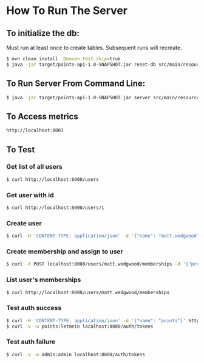 # How To Run The Server

## To initialize the db:
Must run at least once to create tables. Subsequent runs will recreate.
```bash
$ mvn clean install -Dmaven.test.skip=true
$ java -jar target/points-api-1.0-SNAPSHOT.jar reset-db src/main/resources/api.yml
```

## To Run Server From Command Line:
```bash
$ java -jar target/points-api-1.0-SNAPSHOT.jar server src/main/resources/api.yml
```

## To Access metrics
```bash
http://localhost:8001
```

## To Test

### Get list of all users
```bash
$ curl http://localhost:8000/users
```
### Get user with id
```bash
$ curl http://localhost:8000/users/1
```
### Create user
```bash
$ curl -H 'CONTENT-TYPE: application/json' -d '{"name": "matt.wedgwood"}' http://localhost:8000/users
```
### Create membership and assign to user
```bash
$ curl -X POST localhost:8000/users/matt.wedgwood/memberships -d '{"program":"aadvantage","memberId":"12345678"}' -H 'CONTENT-TYPE: application/json' -i
```
### List user's memberships
```bash
$ curl http://localhost:8000/usera/matt.wedgwood/memberships
```
### Test auth success
```bash
$ curl -H 'CONTENT-TYPE: application/json' -d '{"name": "points"}' http://localhost:8000/users
$ curl -v -u points:letmein localhost:8000/auth/tokens
```
### Test auth failure
```bash
$ curl -v -u admin:admin localhost:8000/auth/tokens
```
